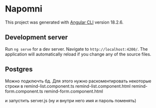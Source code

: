 # Napomni

This project was generated with [Angular CLI](https://github.com/angular/angular-cli) version 18.2.6.

## Development server

Run `ng serve` for a dev server. Navigate to `http://localhost:4200/`. The application will automatically reload if you change any of the source files.

## Postgres

Можно подключть бд. 
Для этого нужно раскоментировать некоторые строки в 
  remind-list.component.ts
  remind-list.component.html
  remind-form.component.ts
  remind-form.component.html

и запустить server.js (ну и внутри него имя и пароль поменять)
